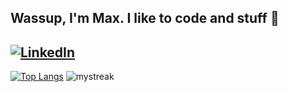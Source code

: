## Wassup, I'm Max. I like to code and stuff 👋

## <a href="[[https://www.linkedin.com/in/dhanushkamadushan/](https://www.linkedin.com/in/maxpintchouk/)](https://www.linkedin.com/in/maxpintchouk/)" target="_blank"><img src="https://img.shields.io/badge/LinkedIn-%230077B5.svg?&style=flat-square&logo=linkedin&logoColor=white" alt="LinkedIn"></a>

[![Top Langs](https://github-readme-stats.vercel.app/api/top-langs/?username=pintchom&layout=donut&theme=radical)](https://github.com/pintchom/github-readme-stats)
<img src="https://github-readme-streak-stats.herokuapp.com/?user=pintchom&theme=tokyonight" alt="mystreak"/>
<!--
**pintchom/pintchom** is a ✨ _special_ ✨ repository because its `README.md` (this file) appears on your GitHub profile.

Here are some ideas to get you started:

- 🔭 I’m currently working on ...
- 🌱 I’m currently learning ...
- 👯 I’m looking to collaborate on ...
- 🤔 I’m looking for help with ...
- 💬 Ask me about ...
- 📫 How to reach me: ...
- 😄 Pronouns: ...
- ⚡ Fun fact: ...
-->
